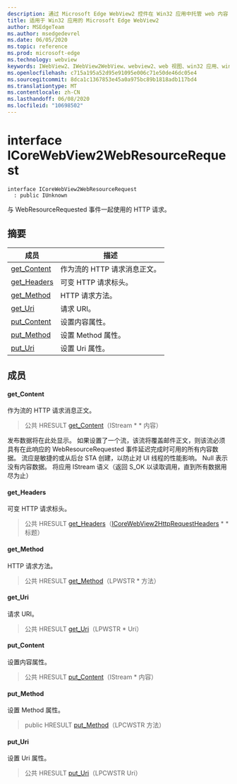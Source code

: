 ```yaml
---
description: 通过 Microsoft Edge WebView2 控件在 Win32 应用中托管 web 内容
title: 适用于 Win32 应用的 Microsoft Edge WebView2
author: MSEdgeTeam
ms.author: msedgedevrel
ms.date: 06/05/2020
ms.topic: reference
ms.prod: microsoft-edge
ms.technology: webview
keywords: IWebView2、IWebView2WebView、webview2、web 视图、win32 应用、win32、edge、ICoreWebView2、ICoreWebView2Controller、浏览器控件、边缘 html
ms.openlocfilehash: c715a195a52d95e91095e006c71e50de46dc05e4
ms.sourcegitcommit: 8dca1c1367853e45a0a975bc89b1818adb117bd4
ms.translationtype: MT
ms.contentlocale: zh-CN
ms.lasthandoff: 06/08/2020
ms.locfileid: "10698502"
---
```

# interface ICoreWebView2WebResourceRequest 

```
interface ICoreWebView2WebResourceRequest
  : public IUnknown
```

与 WebResourceRequested 事件一起使用的 HTTP 请求。

## 摘要

 成员                        | 描述
--------------------------------|---------------------------------------------
[get_Content](#get_content) | 作为流的 HTTP 请求消息正文。
[get_Headers](#get_headers) | 可变 HTTP 请求标头。
[get_Method](#get_method) | HTTP 请求方法。
[get_Uri](#get_uri) | 请求 URI。
[put_Content](#put_content) | 设置内容属性。
[put_Method](#put_method) | 设置 Method 属性。
[put_Uri](#put_uri) | 设置 Uri 属性。

## 成员

#### get_Content 

作为流的 HTTP 请求消息正文。

> 公共 HRESULT [get_Content](#get_content)（IStream * * 内容）

发布数据将在此处显示。 如果设置了一个流，该流将覆盖邮件正文，则该流必须具有在此响应的 WebResourceRequested 事件延迟完成时可用的所有内容数据。 流应是敏捷的或从后台 STA 创建，以防止对 UI 线程的性能影响。 Null 表示没有内容数据。 将应用 IStream 语义（返回 S_OK 以读取调用，直到所有数据用尽为止）

#### get_Headers 

可变 HTTP 请求标头。

> 公共 HRESULT [get_Headers](#get_headers)（[ICoreWebView2HttpRequestHeaders](icorewebview2httprequestheaders.md) * * 标题）

#### get_Method 

HTTP 请求方法。

> 公共 HRESULT [get_Method](#get_method)（LPWSTR * 方法）

#### get_Uri 

请求 URI。

> 公共 HRESULT [get_Uri](#get_uri)（LPWSTR * Uri）

#### put_Content 

设置内容属性。

> 公共 HRESULT [put_Content](#put_content)（IStream * 内容）

#### put_Method 

设置 Method 属性。

> public HRESULT [put_Method](#put_method)（LPCWSTR 方法）

#### put_Uri 

设置 Uri 属性。

> 公共 HRESULT [put_Uri](#put_uri)（LPCWSTR Uri）

